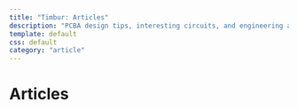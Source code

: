 ```yaml
---
title: "Timbur: Articles"
description: "PCBA design tips, interesting circuits, and engineering antics."
template: default
css: default
category: "article"
---
```


# Articles